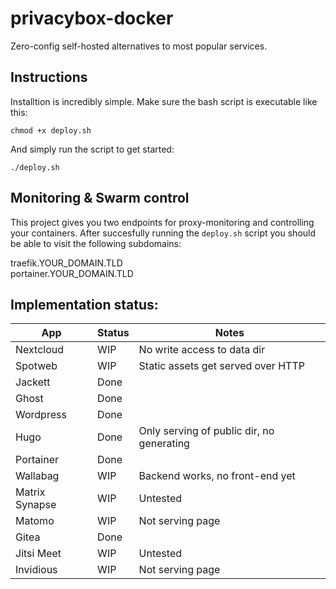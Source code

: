 # privacybox-docker
Zero-config self-hosted alternatives to most popular services.

## Instructions
Installtion is incredibly simple.
Make sure the bash script is executable like this:
```
chmod +x deploy.sh
```

And simply run the script to get started:
```
./deploy.sh
```

## Monitoring & Swarm control
This project gives you two endpoints for proxy-monitoring and controlling your containers.
After succesfully running the `deploy.sh` script you should be able to visit the following subdomains:

traefik.YOUR_DOMAIN.TLD  
portainer.YOUR_DOMAIN.TLD

## Implementation status:
| App | Status | Notes |
|---|---|---|
| Nextcloud | WIP  |  No write access to data dir |
| Spotweb | WIP | Static assets get served over HTTP |
| Jackett | Done |  |
| Ghost | Done |   |
| Wordpress | Done |   |
| Hugo | Done | Only serving of public dir, no generating |
| Portainer | Done |   |
| Wallabag | WIP | Backend works, no front-end yet |
| Matrix Synapse | WIP | Untested
| Matomo | WIP | Not serving page |
| Gitea | Done |   |
| Jitsi Meet | WIP | Untested |
| Invidious | WIP | Not serving page |